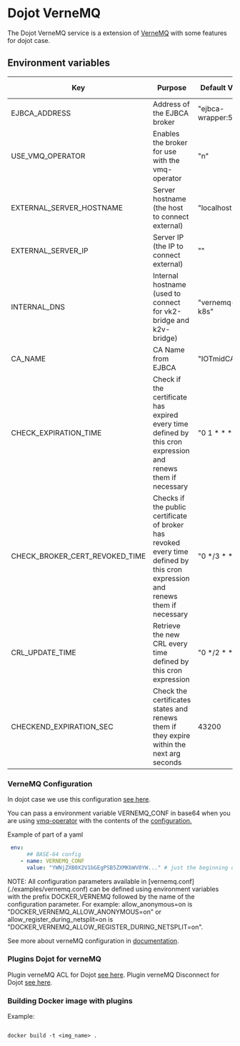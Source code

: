 # **Dojot VerneMQ**

The Dojot VerneMQ service is a extension of [VerneMQ](https://github.com/vernemq/vernemq) with some features for dojot case.


## **Environment variables**

Key                      | Purpose                                                             | Default Value  | Accepted values
-----------------------  | --------------------------------------------------------------      | -------------- |------------
EJBCA_ADDRESS            | Address of the EJBCA broker                                         | "ejbca-wrapper:5583"| IP or DNS
USE_VMQ_OPERATOR         | Enables the broker for use with the vmq-operator                    | "n"            | y or n
EXTERNAL_SERVER_HOSTNAME | Server hostname (the host to connect external)                      | "localhost"    | hostname
EXTERNAL_SERVER_IP       | Server IP (the IP to connect external)                              | ""             | IP
INTERNAL_DNS             | Internal hostname (used to connect for vk2-bridge and k2v-bridge)   | "vernemq-k8s"  | hostname
CA_NAME                  | CA Name from EJBCA                                                  | "IOTmidCA"     | string
CHECK_EXPIRATION_TIME    | Check if the certificate has expired every time defined by this cron expression and renews them if necessary | "0 1 * * *"    | cron schedule expressions
CHECK_BROKER_CERT_REVOKED_TIME  | Checks if the public certificate of broker has revoked every time defined by this cron expression and renews them if necessary  | "0 */3 * * *" | cron schedule expressions
CRL_UPDATE_TIME          | Retrieve the new CRL every time defined by this cron expression | "0 */2 * * *" | cron schedule expressions
CHECKEND_EXPIRATION_SEC  | Check the certificates states and renews them if they expire within the next arg seconds | 43200  | seconds


### **VerneMQ Configuration**

In dojot case we use this configuration [see here](./examples/vernemq.conf).

You can pass a environment variable VERNEMQ_CONF in base64 when you are using [vmq-operator](https://github.com/vernemq/vmq-operator) with the contents of the [configuration.](./examples/vernemq.conf)

Example of part of a yaml

```yaml
 env:
      ## BASE-64 config
    - name: VERNEMQ_CONF
      value: "YWNjZXB0X2V1bGEgPSB5ZXMKbWV0YW..." # just the beginning of base64
```

NOTE: All configuration parameters available in [vernemq.conf] (./examples/vernemq.conf) can be defined using environment variables with the prefix DOCKER_VERNEMQ followed by the name of the configuration parameter. For example: allow_anonymous=on is "DOCKER_VERNEMQ_ALLOW_ANONYMOUS=on" or allow_register_during_netsplit=on is "DOCKER_VERNEMQ_ALLOW_REGISTER_DURING_NETSPLIT=on".

See more about verneMQ configuration in [documentation](https://docs.vernemq.com/).

### **Plugins Dojot for verneMQ**

Plugin verneMQ ACL for Dojot  [see here](./src/dojot_acl_plugin).
Plugin verneMQ Disconnect for Dojot [see here](./src/dojot_disconnect_plugin).

### **Building Docker image with plugins**

Example:

```shell

docker build -t <img_name> .

```
